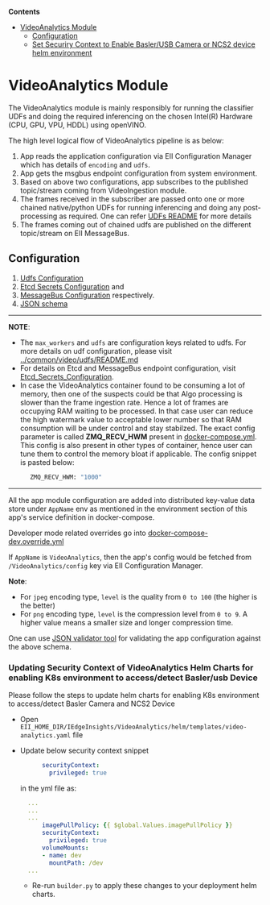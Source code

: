 **Contents**

- [VideoAnalytics Module](#videoanalytics-module)
  - [Configuration](#configuration)
  - [Set Securiry Context to Enable Basler/USB Camera or NCS2 device helm environment](#updating-security-context-of-videoingestion-helm-charts-for-enabling-k8s-environment-to-accessdetect-baslerusb-device)


# VideoAnalytics Module

The VideoAnalytics module is mainly responsibly for running the classifier UDFs
and doing the required inferencing on the chosen Intel(R) Hardware
(CPU, GPU, VPU, HDDL) using openVINO.

The high level logical flow of VideoAnalytics pipeline is as below:

1. App reads the application configuration via EII Configuration Manager which
   has details of `encoding` and `udfs`.
2. App gets the msgbus endpoint configuration from system environment.
3. Based on above two configurations, app subscribes to the published topic/stream
   coming from VideoIngestion module.
4. The frames received in the subscriber are passed onto one or more chained
   native/python UDFs for running inferencing and doing any post-processing as
   required. One can refer [UDFs README](https://github.com/open-edge-insights/video-common/blob/master/udfs/README.md) for more details
5. The frames coming out of chained udfs are published on the different topic/stream
   on EII MessageBus.

## Configuration

1. [Udfs Configuration](https://github.com/open-edge-insights/video-common/blob/master/udfs/README.md)
2. [Etcd Secrets Configuration](https://github.com/open-edge-insights/eii-core/blob/master/Etcd_Secrets_Configuration.md) and
3. [MessageBus Configuration](https://github.com/open-edge-insights/eii-core/blob/master/common/libs/ConfigMgr/README.md#interfaces) respectively.
4. [JSON schema](schema.json)

---
**NOTE**:

* The `max_workers` and `udfs` are configuration keys related to udfs.
  For more details on udf configuration, please visit
  [../common/video/udfs/README.md](https://github.com/open-edge-insights/video-common/blob/master/udfs/README.md)
* For details on Etcd and MessageBus endpoint configuration, visit  [Etcd_Secrets_Configuration](https://github.com/open-edge-insights/eii-core/blob/master/Etcd_Secrets_Configuration.md).
* In case the VideoAnalytics container found to be consuming a lot of memory, then one of the suspects could be that Algo processing is slower than the frame ingestion rate. Hence a lot of frames are occupying RAM waiting to be processed. In that case user can reduce the high watermark value to acceptable lower number so that RAM consumption will be under control and stay stabilzed. The exact config parameter is called **ZMQ_RECV_HWM** present in [docker-compose.yml](./docker-compose.yml). This config is also present in other types of container, hence user can tune them to control the memory bloat if applicable. The config snippet is pasted below:
```bash
      ZMQ_RECV_HWM: "1000"
```
---

All the app module configuration are added into distributed
key-value data store under `AppName` env as mentioned in the
environment section of this app's service definition in docker-compose.

Developer mode related overrides go into [docker-compose-dev.override.yml](./docker-compose-dev.override.yml)

If `AppName` is `VideoAnalytics`, then the app's config would be fetched from
`/VideoAnalytics/config` key via EII Configuration Manager.

**Note**:

* For `jpeg` encoding type, `level` is the quality from `0 to 100` (the higher is the better)
* For `png` encoding type, `level` is the compression level from `0 to 9`. A higher value means a smaller size and longer compression time.

One can use [JSON validator tool](https://www.jsonschemavalidator.net/) for
validating the app configuration against the above schema.

### Updating Security Context of VideoAnalytics Helm Charts for enabling K8s environment to access/detect Basler/usb Device

Please follow the steps to update helm charts for enabling K8s environment to access/detect Basler Camera and NCS2 Device

* Open `EII_HOME_DIR/IEdgeInsights/VideoAnalytics/helm/templates/video-analytics.yaml` file

* Update below security context snippet
  ```yml
        securityContext:
          privileged: true
  ```
  in the yml file as:
  ```yaml
    ...
    ...
    ...
        imagePullPolicy: {{ $global.Values.imagePullPolicy }}
        securityContext:
          privileged: true
        volumeMounts:
        - name: dev
          mountPath: /dev
    ...
  ```
  * Re-run `builder.py` to apply these changes to your deployment helm charts.
